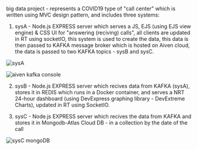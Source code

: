 big data project - represents a COVID19 type of "call center" which is written using MVC design pattern, and includes three systems:

1) sysA - Node.js EXPRESS server which serves a JS, EJS (using EJS view engine) & CSS  UI for "answering (reciving) calls", all clients are updated in RT using socketIO, this system is used to create the data, this data is then passed to KAFKA message broker which is hosted on Aiven cloud, the data is passed to two KAFKA topics - sysB and sysC.

![sysA](https://user-images.githubusercontent.com/44900773/92362394-9e808580-f0f8-11ea-90b8-e9aa1bb17a2f.jpg)

![aiven kafka console](https://user-images.githubusercontent.com/44900773/92363617-6da15000-f0fa-11ea-98f6-bbd78e2098a8.png)

2) sysB - Node.js EXPRESS server which recives data from KAFKA (sysA), stores it in REDIS which runs in a Docker container, and serves a NRT 24-hour dashboard (using DevExpress graphing library - DevExtreme Charts), updated in RT using SocketIO.

3) sysC - Node.js EXPRESS server which recives the data from KAFKA and stores it in Mongodb-Atlas Cloud DB - in a collection by the date of the call

![sysC mongoDB](https://user-images.githubusercontent.com/44900773/92363295-f1a70800-f0f9-11ea-8a8c-e8c6b91cdbd2.png)
